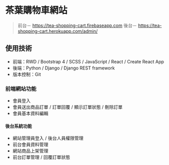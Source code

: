 # 茶葉購物車網站
> 前台－ https://tea-shopping-cart.firebaseapp.com
> 後台－ https://tea-shopping-cart.herokuapp.com/admin/


## 使用技術
* 前端：RWD / Bootstrap 4 / SCSS / JavaScript / React / Create React App
* 後端：Python / Django / Django REST framework
* 版本控制：Git 


### 前端網站功能
* 會員登入
* 會員送出商品訂單 / 訂單回覆 / 顯示訂單狀態 / 刪除訂單
* 會員基本資料編輯


#### 後台系統功能
* 網站管理員登入 / 後台人員權限管理
* 前台會員資料管理
* 網站商品上架管理 
* 前台訂單管理 / 回覆訂單狀態






